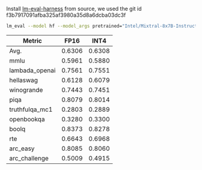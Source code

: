 Install [lm-eval-harness](https://github.com/EleutherAI/lm-evaluation-harness.git) from source, we used the git id f3b7917091afba325af3980a35d8a6dcba03dc3f

```bash
lm_eval --model hf --model_args pretrained="Intel/Mixtral-8x7B-Instruct-v0.1-int4-inc",autogptq=True,gptq_use_triton=True --device cuda:0 --tasks lambada_openai,hellaswag,piqa,winogrande,truthfulqa_mc1,openbookqa,boolq,rte,arc_easy,arc_challenge,mmlu --batch_size 32
```



| Metric         | FP16   | INT4   |
| -------------- | ------ | ------ |
| Avg.           | 0.6306 | 0.6308 |
| mmlu           | 0.5961 | 0.5880 |
| lambada_openai | 0.7561 | 0.7551 |
| hellaswag      | 0.6128 | 0.6079 |
| winogrande     | 0.7443 | 0.7451 |
| piqa           | 0.8079 | 0.8014 |
| truthfulqa_mc1 | 0.2803 | 0.2889 |
| openbookqa     | 0.3280 | 0.3300 |
| boolq          | 0.8373 | 0.8278 |
| rte            | 0.6643 | 0.6968 |
| arc_easy       | 0.8085 | 0.8060 |
| arc_challenge  | 0.5009 | 0.4915 |

